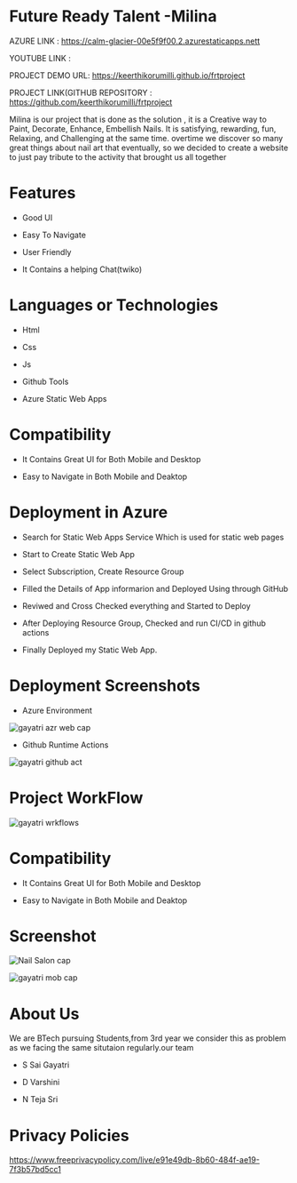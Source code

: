 # Future Ready Talent -Milina



AZURE LINK : https://calm-glacier-00e5f9f00.2.azurestaticapps.nett

YOUTUBE LINK : 

PROJECT DEMO URL: https://keerthikorumilli.github.io/frtproject


PROJECT LINK(GITHUB REPOSITORY : https://github.com/keerthikorumilli/frtproject





Milina is our project that is done as the solution , it is a Creative way to Paint, Decorate, Enhance, Embellish Nails.
It is satisfying, rewarding, fun, Relaxing, and Challenging at the same time. overtime we discover so many great things about nail art that eventually, so we decided to create a website to just pay tribute to the activity that brought us all together


# Features
-  Good UI

-  Easy To Navigate

-  User Friendly

-  It Contains a helping Chat(twiko)



# Languages or Technologies

-  Html

-  Css

-  Js

-  Github Tools
  
-  Azure Static Web Apps

# Compatibility
 -  It Contains Great UI for Both Mobile and Desktop
 
 -  Easy to Navigate in Both Mobile and Deaktop

# Deployment in Azure

-  Search for Static Web Apps Service Which is used for static web pages

-  Start to Create Static Web App

-  Select Subscription, Create Resource Group 

-  Filled the Details of App informarion and Deployed Using through GitHub

-  Reviwed and Cross Checked everything and Started to Deploy 

-  After Deploying Resource Group, Checked and run CI/CD in github actions 

-  Finally Deployed my Static Web App.

# Deployment  Screenshots

- Azure Environment

![gayatri azr web cap](https://user-images.githubusercontent.com/111056292/198830320-f3681289-87c6-40bb-8d39-7c6d74d03479.jpg)


- Github Runtime Actions

![gayatri github act](https://user-images.githubusercontent.com/111056292/198830340-94234f50-1501-4607-87b2-43dfee8312b8.jpg)

# Project WorkFlow

![gayatri wrkflows](https://user-images.githubusercontent.com/111056292/198830370-df2435f4-05ed-49c2-a14d-85ad5a65fd9c.jpg)


# Compatibility
 -  It Contains Great UI for Both Mobile and Desktop
 
 -  Easy to Navigate in Both Mobile and Deaktop
 
# Screenshot
![Nail Salon cap](https://user-images.githubusercontent.com/111056292/198515203-6c32a6eb-b19f-4b5b-b329-7925a68df570.jpg)

![gayatri mob cap](https://user-images.githubusercontent.com/111056292/198830376-13839c74-2308-4dbf-ae74-2d3e92265837.jpg)


# About Us
We are BTech pursuing Students,from 3rd year we consider this as problem as we facing the same situtaion regularly.our team

-  S Sai Gayatri

-  D Varshini

-  N Teja Sri


# Privacy Policies 

https://www.freeprivacypolicy.com/live/e91e49db-8b60-484f-ae19-7f3b57bd5cc1

